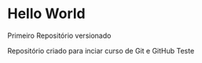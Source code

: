 # Hello World
 Primeiro Repositório versionado

Repositório criado para inciar curso de Git e GitHub
Teste
